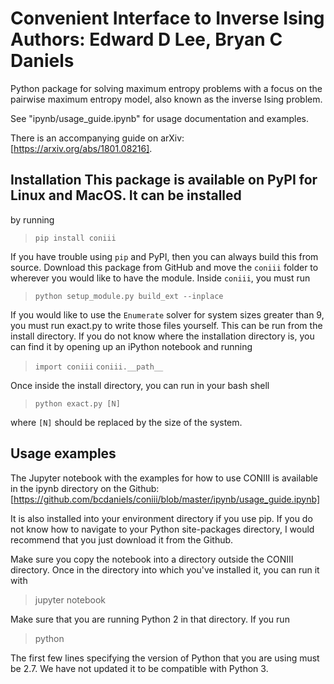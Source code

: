 # Convenient Interface to Inverse Ising Authors: Edward D Lee, Bryan C Daniels

Python package for solving maximum entropy problems with a focus on the pairwise maximum
entropy model, also known as the inverse Ising problem.

See "ipynb/usage_guide.ipynb" for usage documentation and examples.

There is an accompanying guide on arXiv: [https://arxiv.org/abs/1801.08216].

## Installation This package is available on PyPI for Linux and MacOS. It can be installed
by running  
>`pip install coniii`

If you have trouble using `pip` and PyPI, then you can always build this from source.
Download this package from GitHub and move the `coniii` folder to wherever you would like
to have the module.  Inside `coniii`, you must run
> `python setup_module.py build_ext --inplace`

If you would like to use the `Enumerate` solver for system sizes greater than 9, you must
run exact.py to write those files yourself. This can be run from the install directory.
If you do not know where the installation directory is, you can find it by opening up an
iPython notebook and running
> `import coniii`  `coniii.__path__`

Once inside the install directory, you can run in your bash shell
>`python exact.py [N]` 

where `[N]` should be replaced by the size of the system.

## Usage examples
The Jupyter notebook with the examples for how to use CONIII is available in the ipynb
directory on the Github: 
[https://github.com/bcdaniels/coniii/blob/master/ipynb/usage_guide.ipynb]

It is also installed into your environment directory if you use pip. If you do not know
how to navigate to your Python site-packages directory, I would recommend that you just
download it from the Github.

Make sure you copy the notebook into a directory outside the CONIII directory. Once in the
directory into which you've installed it, you can run it with
> jupyter notebook

Make sure that you are running Python 2 in that directory. If you run
> python

The first few lines specifying the version of Python that you are using must be 2.7. We
have not updated it to be compatible with Python 3.
